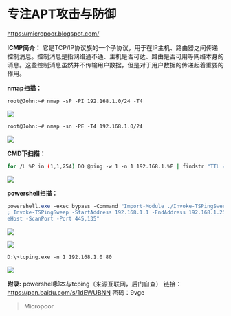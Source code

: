 # 专注APT攻击与防御
https://micropoor.blogspot.com/

**ICMP简介：**
它是TCP/IP协议族的一个子协议，用于在IP主机、路由器之间传递控制消息。控制消息是指网络通不通、主机是否可达、路由是否可用等网络本身的消息。这些控制消息虽然并不传输用户数据，但是对于用户数据的传递起着重要的作用。

**nmap扫描：**
```bash
root@John:~# nmap ‐sP ‐PI 192.168.1.0/24 ‐T4
```


![](D:\work\wiki\wiki\1_file\2_local\21-30\image\第二十一课：基于ICMP发现内网存活主机\image-09fa7abb-ea52-4159-8f06-099ab8e34d38.jpg)


```bash
root@John:~# nmap ‐sn ‐PE ‐T4 192.168.1.0/24
```


![](D:\work\wiki\wiki\1_file\2_local\21-30\image\第二十一课：基于ICMP发现内网存活主机\image-85fc77be-1e46-45b4-89e5-e8a051049965.jpg)


**CMD下扫描：**
```bash
for /L %P in (1,1,254) DO @ping ‐w 1 ‐n 1 192.168.1.%P | findstr "TTL ="
```


![](D:\work\wiki\wiki\1_file\2_local\21-30\image\第二十一课：基于ICMP发现内网存活主机\image-50922554-ffd7-43bd-8e3f-e0f9033b8e8d.jpg)


**powershell扫描：**
```powershell
powershell.exe ‐exec bypass ‐Command "Import‐Module ./Invoke‐TSPingSweep.ps1
; Invoke‐TSPingSweep ‐StartAddress 192.168.1.1 ‐EndAddress 192.168.1.254 ‐Resolv
eHost ‐ScanPort ‐Port 445,135"
```


![](D:\work\wiki\wiki\1_file\2_local\21-30\image\第二十一课：基于ICMP发现内网存活主机\image-b08fde36-c670-44ca-86b4-37cc93fe2b67.jpg)




![](D:\work\wiki\wiki\1_file\2_local\21-30\image\第二十一课：基于ICMP发现内网存活主机\image-873da42b-7c7e-4d21-aad4-1461a36d949c.jpg)


```bash
D:\>tcping.exe ‐n 1 192.168.1.0 80
```


![](D:\work\wiki\wiki\1_file\2_local\21-30\image\第二十一课：基于ICMP发现内网存活主机\image-fc91f48b-06f2-406b-99fb-b208566a5d42.jpg)


**附录:**
powershell脚本与tcping（来源互联网，后门自查）
链接：https://pan.baidu.com/s/1dEWUBNN 密码：9vge

>   Micropoor
